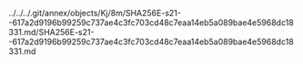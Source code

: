 ../../../.git/annex/objects/Kj/8m/SHA256E-s21--617a2d9196b99259c737ae4c3fc703cd48c7eaa14eb5a089bae4e5968dc18331.md/SHA256E-s21--617a2d9196b99259c737ae4c3fc703cd48c7eaa14eb5a089bae4e5968dc18331.md